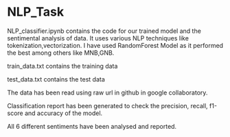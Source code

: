 # NLP_Task

NLP_classifier.ipynb contains the code for our trained model and the sentimental analysis of data. It uses various NLP techniques like tokenization,vectorization. I have used RandomForest Model as it performed the best among others like MNB,GNB. 

train_data.txt contains the training data

test_data.txt contains the test data

The data has been read using raw url in github in google collaboratory. 

Classification report has been generated to check the precision, recall, f1-score and accuracy of the model. 

All 6 different sentiments have been analysed and reported.

